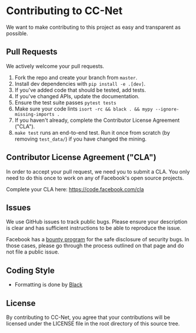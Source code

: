 # Contributing to CC-Net

We want to make contributing to this project as easy and transparent as possible.

## Pull Requests
We actively welcome your pull requests.

1. Fork the repo and create your branch from `master`.
2. Install dev dependencies with `pip install -e .[dev]`.
3. If you've added code that should be tested, add tests.
4. If you've changed APIs, update the documentation.
5. Ensure the test suite passes `pytest tests`
6. Make sure your code lints `isort -rc && black . && mypy --ignore-missing-imports .`
7. If you haven't already, complete the Contributor License Agreement ("CLA").
8. `make test` runs an end-to-end test. Run it once from scratch (by removing `test_data/`) if you have changed the mining.

## Contributor License Agreement ("CLA")

In order to accept your pull request, we need you to submit a CLA. You only need
to do this once to work on any of Facebook's open source projects.

Complete your CLA here: <https://code.facebook.com/cla>

## Issues

We use GitHub issues to track public bugs. Please ensure your description is
clear and has sufficient instructions to be able to reproduce the issue.

Facebook has a [bounty program](https://www.facebook.com/whitehat/) for the safe
disclosure of security bugs. In those cases, please go through the process
outlined on that page and do not file a public issue.

## Coding Style

* Formatting is done by [Black](https://github.com/psf/black)

## License

By contributing to CC-Net, you agree that your contributions will be licensed
under the LICENSE file in the root directory of this source tree.
